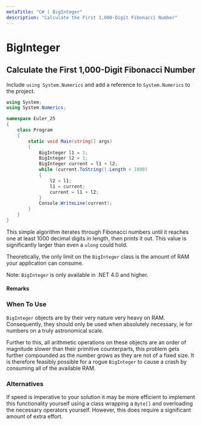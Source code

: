 ```yaml
---
metaTitle: "C# | BigInteger"
description: "Calculate the First 1,000-Digit Fibonacci Number"
---
```


# BigInteger



## Calculate the First 1,000-Digit Fibonacci Number


Include `using System.Numerics` and add a reference to `System.Numerics` to the project.

```cs
using System;
using System.Numerics;

namespace Euler_25
{
    class Program
    {
        static void Main(string[] args)
        {
            BigInteger l1 = 1;
            BigInteger l2 = 1;
            BigInteger current = l1 + l2;
            while (current.ToString().Length < 1000)
            {
                l2 = l1;
                l1 = current;
                current = l1 + l2;
            }
            Console.WriteLine(current);
        }
    }
}

```

This simple algorithm iterates through Fibonacci numbers until it reaches one at least 1000 decimal digits in length, then prints it out. This value is significantly larger than even a `ulong` could hold.

Theoretically, the only limit on the `BigInteger` class is the amount of RAM your application can consume.

Note: `BigInteger` is only available in .NET 4.0 and higher.



#### Remarks


### When To Use

`BigInteger` objects are by their very nature very heavy on RAM. Consequently, they should only be used when absolutely necessary, ie for numbers on a truly astronomical scale.

Further to this, all arithmetic operations on these objects are an order of magnitude slower than their primitive counterparts, this problem gets further compounded as the number grows as they are not of a fixed size. It is therefore feasibly possible for a rogue `BigInteger` to cause a crash by consuming all of the available RAM.

### Alternatives

If speed is imperative to your solution it may be more efficient to implement this functionality yourself using a class wrapping a `Byte[]` and overloading the necessary operators yourself. However, this does require a significant amount of extra effort.

